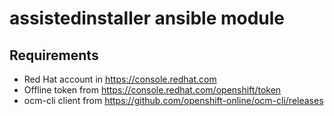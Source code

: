 # assistedinstaller ansible module

## Requirements

- Red Hat account in https://console.redhat.com
- Offline token from  https://console.redhat.com/openshift/token
- ocm-cli client from https://github.com/openshift-online/ocm-cli/releases
